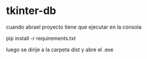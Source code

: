 # tkinter-db
cuando abrael proyecto tiene que ejecutar en la consola

pip install -r requirements.txt

luego se dirije a la carpeta dist y abre el .exe
